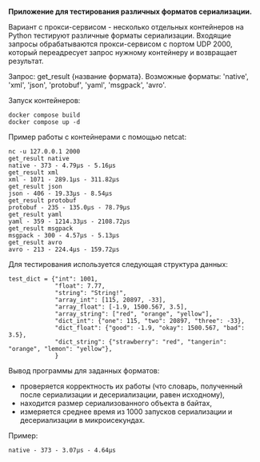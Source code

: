 **Приложение для тестирования различных форматов сериализации.**

Вариант с прокси-сервисом - несколько отдельных контейнеров на Python тестируют различные форматы сериализации. Входящие запросы обрабатываются прокси-сервисом с портом UDP 2000, который переадресует запрос нужному контейнеру и возвращает результат.

Запрос: get_result {название формата}. Возможные форматы: 'native', 'xml', 'json', 'protobuf', 'yaml', 'msgpack', 'avro'.

Запуск контейнеров:

```
docker compose build
docker compose up -d
```

Пример работы с контейнерами с помощью netcat:

```
nc -u 127.0.0.1 2000
get_result native
native - 373 - 4.79μs - 5.16μs
get_result xml
xml - 1071 - 289.1μs - 311.82μs
get_result json
json - 406 - 19.33μs - 8.54μs
get_result protobuf
protobuf - 235 - 135.0μs - 78.79μs
get_result yaml
yaml - 359 - 1214.33μs - 2108.72μs
get_result msgpack
msgpack - 300 - 4.57μs - 5.13μs
get_result avro
avro - 213 - 224.4μs - 159.72μs
```

Для тестирования используется следующая структура данных:

```
test_dict = {"int": 1001,
             "float": 7.77,
             "string": "String!",
             "array_int": [115, 20897, -33],
             "array_float": [-1.9, 1500.567, 3.5],
             "array_string": ["red", "orange", "yellow"],
             "dict_int": {"one": 115, "two": 20897, "three": -33},
             "dict_float": {"good": -1.9, "okay": 1500.567, "bad": 3.5},
             "dict_string": {"strawberry": "red", "tangerin": "orange", "lemon": "yellow"},
             }
```

Вывод программы для заданных форматов:

* проверяется корректность их работы (что словарь, полученный после сериализации и десериализации, равен исходному),
* находится размер сериализованного объекта в байтах,
* измеряется среднее время из 1000 запусков сериализации и десериализации в микроисекундах.

Пример:

```
native - 373 - 3.07μs - 4.64μs
```
